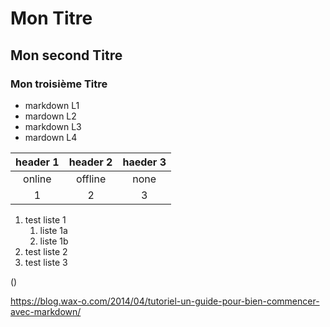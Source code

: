 # Mon Titre 
## Mon second Titre
### Mon troisième Titre

* markdown L1
* mardown L2
* markdown L3
* mardown L4

|header 1 | header 2 | haeder 3 |
|:-------:|:--------:|:--------:|
|online   |offline   | none     |
|1        |2         | 3        |

1. test liste 1
    1. liste 1a
    2. liste 1b
2. test liste 2 
3. test liste 3

\(\)

<https://blog.wax-o.com/2014/04/tutoriel-un-guide-pour-bien-commencer-avec-markdown/>
